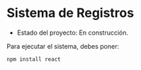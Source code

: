 <h1>Sistema de Registros</h1>

- Estado del proyecto: En construcción.

Para ejecutar el sistema, debes poner:

```npm install react```

